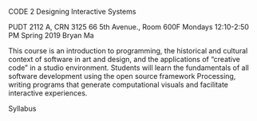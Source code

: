 CODE 2
Designing Interactive Systems

PUDT 2112 A, CRN 3125
66 5th Avenue., Room 600F
Mondays 12:10-2:50 PM
Spring 2019
Bryan Ma

This course is an introduction to programming, the historical and cultural context of software in art and design, and the applications of “creative code” in a studio environment. Students will learn the fundamentals of all software development using the open source framework Processing, writing programs that generate computational visuals and facilitate interactive experiences.

Syllabus
